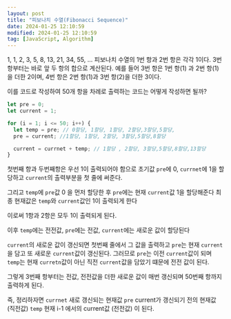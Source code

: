 ```yaml
---
layout: post
title: "피보나치 수열(Fibonacci Sequence)"
date: 2024-01-25 12:10:59
modified: 2024-01-25 12:10:59
tag: [JavaScript, Algorithm]
---
```


1, 1, 2, 3, 5, 8, 13, 21, 34, 55, ...
피보나치 수열의 1번 항과 2번 항은 각각 1이다. 3번 항부터는 바로 앞 두 항의 합으로 계산된다.
예를 들어 3번 항은 1번 항(1) 과 2번 항(1) 을 더한 2이며, 4번 항은 2번 항(1)과 3번 항(2)을 더한 3이다.

이를 코드로 작성하여 50개 항을 차례로 출력하는 코드는 어떻게 작성하면 될까?

```javascript
let pre = 0;
let current = 1;

for (i = 1; i <= 50; i++) {
  let temp = pre; // 0할당, 1할당, 1할당, 2할당,3할당,5할당,
  pre = current; //1할당, 1할당, 2할당, 3할당,5할당,8할당

  current = currnet + temp; // 1할당 , 2할당, 3할당,5할당,8할당,13할당
}
```

첫번째 항과 두번째항은 우선 1이 출력되어야 함으로
초기값 `pre`에 0, `currnet`에 1을 할당하고
`current`의 출력부분을 첫 줄에 써준다.

그리고 `temp`에 `pre`값 0 을 먼저 할당한 후
`pre`에는 현재 `current`값 1을 할당해준다
최종 현재값은 `temp`와 `current`값인 1이 출력되게 한다

이로써 1항과 2항은 모두 1이 출력되게 된다.

이후
`temp`에는 전전값, `pre`에는 전값, `current`에는 새로운 값이 할당된다

`current`의 새로운 값이 갱신되면
첫번째 줄에서 그 값을 출력하고
`pre`는 현재 `current`을 담고
또 새로운 `current`값이 갱신된다.
그러므로 `pre`는 이전 `current`값이 되며
`temp`는 현재 `curretn`값이 아닌 직전 `current`값을 담았기 떄문에 전전 값이 된다.

그렇게 3번째 항부터는 전값, 전전값을 더한 새로운 값이 매번 갱신되며 50번째 항까지 출력하게 된다.

즉, 정리하자면
`currnet` 새로 갱신되는 현재값
`pre` current가 갱신되기 전의 현재값 (직전값)
`temp` 현재 i-1 에서의 current값 (전전값) 이 된다.
